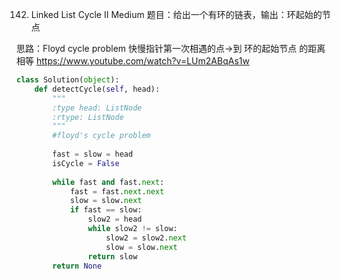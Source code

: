 142. Linked List Cycle II
Medium
题目：给出一个有环的链表，输出：环起始的节点

思路：Floyd cycle problem
快慢指针第一次相遇的点->到 环的起始节点 的距离 相等
https://www.youtube.com/watch?v=LUm2ABqAs1w

```python
class Solution(object):
    def detectCycle(self, head):
        """
        :type head: ListNode
        :rtype: ListNode
        """
        #floyd's cycle problem
        
        fast = slow = head
        isCycle = False
        
        while fast and fast.next:
            fast = fast.next.next
            slow = slow.next
            if fast == slow:
                slow2 = head
                while slow2 != slow:
                    slow2 = slow2.next
                    slow = slow.next
                return slow
        return None
```
